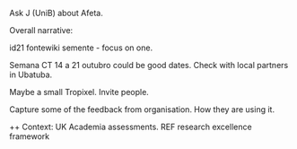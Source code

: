 Ask J (UniB) about Afeta.

Overall narrative:

id21 fontewiki semente - focus on one.

Semana CT 14 a 21 outubro could be good dates. Check with local partners in Ubatuba.

Maybe a small Tropixel. Invite people.

Capture some of the feedback from organisation. How they are using it.

++ Context: UK Academia assessments. REF research excellence framework